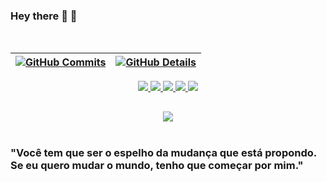   ### Hey there 👋 🚀
<br />
  
 | [![GitHub Commits](http://github-profile-summary-cards.vercel.app/api/cards/productive-time?username=joaoMiraya&theme=dracula&utcOffset=-3)](https://github.com/vn7n24fzkq/github-profile-summary-cards) | [![GitHub Details](http://github-profile-summary-cards.vercel.app/api/cards/profile-details?username=joaoMiraya&theme=dracula)](https://github.com/vn7n24fzkq/github-profile-summary-cards) |  
 | ----------- | ----------- |


 
<div align="center" >
  <a href="https://skillicons.dev">
    <img src="https://skillicons.dev/icons?i=aws,gcp,azure,terraform,docker,kubernetes&perline=3" />
  </a>
  <a href="https://skillicons.dev">
    <img src="https://skillicons.dev/icons?i=cs,dotnet,typescript,javascript,nodejs,express,sequelize,php&perline=4" />
  </a>
  <a href="https://skillicons.dev">
    <img src="https://skillicons.dev/icons?i=react,solidjs,vite,redux,tailwind,bootstrap&perline=3" />
  </a>
  <a href="https://skillicons.dev">
    <img src="https://skillicons.dev/icons?i=mysql,postgres,sqlite,redis&perline=2" />
  </a>
  <a href="https://skillicons.dev">
    <img src="https://skillicons.dev/icons?i=git,vscode,cloudflare,figma,jenkins,github,linux,postman&perline=4" />
  </a>
</div>

 
##
   <div align="center" >
     <img src="https://github-profile-trophy.vercel.app/?username=joaoMiraya&row=1&column=6&theme=dracula&margin-w=15&margin-h=15"/>
  </div>
  
 <br />

### "Você tem que ser o espelho da mudança que está propondo. Se eu quero mudar o mundo, tenho que começar por mim."
